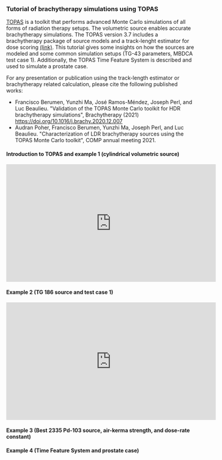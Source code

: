 ### Tutorial of brachytherapy simulations using TOPAS
[TOPAS](http://www.topasmc.org/) is a toolkit that performs advanced Monte Carlo simulations of all forms of radiation therapy setups. The volumetric source enables accurate brachytherapy simulations. The TOPAS version 3.7 includes a brachytherapy package of source models and a track-lenght estimator for dose scoring [(link)](https://topas.readthedocs.io/en/latest/examples-docs/Brachytherapy/index.html). This tutorial gives some insights on how the sources are modeled and some common simulation setups (TG-43 parameters, MBDCA test case 1). Additionally, the TOPAS Time Feature System is described and used to simulate a prostate case.

For any presentation or publication using the track-length estimator or brachytherapy related calculation, please cite the following published works:

* Francisco Berumen, Yunzhi Ma, José Ramos-Méndez, Joseph Perl, and Luc Beaulieu. "Validation of the TOPAS Monte Carlo toolkit for HDR brachytherapy simulations", Brachytherapy (2021) https://doi.org/10.1016/j.brachy.2020.12.007 
* Audran Poher, Francisco Berumen, Yunzhi Ma, Joseph Perl, and Luc Beaulieu. "Characterization of LDR brachytherapy sources using the TOPAS Monte Carlo toolkit", COMP annual meeting 2021.

#### Introduction to TOPAS and example 1 (cylindrical volumetric source)
<p align="center">
<iframe width="560" height="315" src="https://www.youtube.com/embed/cNhewJFxeSE" title="YouTube video player" frameborder="0" allow="accelerometer; autoplay; clipboard-write; encrypted-media; gyroscope; picture-in-picture" allowfullscreen></iframe>
 </p>

#### Example 2 (TG 186 source and test case 1)
<p align="center">
<iframe width="560" height="315" src="https://www.youtube.com/embed/F2Kt8UpuwDQ" title="YouTube video player" frameborder="0" allow="accelerometer; autoplay; clipboard-write; encrypted-media; gyroscope; picture-in-picture" allowfullscreen></iframe>
 </p>

#### Example 3 (Best 2335 Pd-103 source, air-kerma strength, and dose-rate constant)

#### Example 4 (Time Feature System and prostate case)
